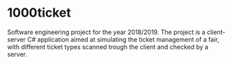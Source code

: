 # 1000ticket

Software engineering project for the year 2018/2019. 
The project is a client-server C# application aimed at simulating the ticket management of a fair, with different ticket types scanned trough the client and checked by a server.
